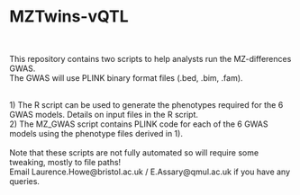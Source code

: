 # MZTwins-vQTL
<br>

This repository contains two scripts to help analysts run the MZ-differences GWAS.
<br>
The GWAS will use PLINK binary format files (.bed, .bim, .fam).

<br>
1) The R script can be used to generate the phenotypes required for the 6 GWAS models. Details on input files in the R script.
<br>
2) The MZ_GWAS script contains PLINK code for each of the 6 GWAS models using the phenotype files derived in 1).

<br>
<br>
Note that these scripts are not fully automated so will require some tweaking, mostly to file paths!
<br>
Email Laurence.Howe@bristol.ac.uk / E.Assary@qmul.ac.uk if you have any queries.
